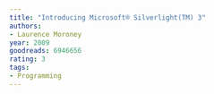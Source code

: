 ```yaml
---
title: "Introducing Microsoft® Silverlight(TM) 3"
authors:
- Laurence Moroney
year: 2009
goodreads: 6946656
rating: 3
tags:
- Programming
---
```

